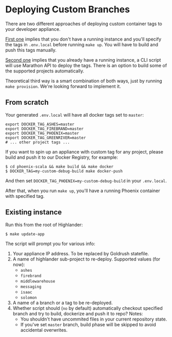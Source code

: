 # Deploying Custom Branches

There are two different approaches of deploying custom container tags to your developer appliance.

[First one](#from-scratch) implies that you don't have a running instance and you'll specify the tags in `.env.local` before running `make up`. You will have to build and push this tags manually.

[Second one](#existing-instance) implies that you already have a running instance, a CLI script will use Marathon API to deploy the tags. There is an option to build some of the supported projects automatically.

Theoretical third way is a smart combination of both ways, just by running `make provision`. We're looking forward to implement it.

## From scratch

Your generated `.env.local` will have all docker tags set to `master`:

```
export DOCKER_TAG_ASHES=master
export DOCKER_TAG_FIREBRAND=master
export DOCKER_TAG_PHOENIX=master
export DOCKER_TAG_GREENRIVER=master
# ... other project tags ...
```

If you want to spin up an appliance with custom tag for any project, please build and push it to our Docker Registry, for example:

    $ cd phoenix-scala && make build && make docker
    $ DOCKER_TAG=my-custom-debug-build make docker-push

And then set `DOCKER_TAG_PHOENIX=my-custom-debug-build` in your `.env.local`.

After that, when you run `make up`, you'll have a running Phoenix container with specified tag.

## Existing instance

Run this from the root of Highlander:

    $ make update-app

The script will prompt you for various info:

1. Your appliance IP address. To be replaced by Goldrush statefile.
2. A name of highlander sub-project to re-deploy. Supported values (for now):
    * `ashes`
    * `firebrand`
    * `middlewarehouse`
    * `messaging`
    * `isaac`
    * `solomon`
3. A name of a branch or a tag to be re-deployed.
4. Whether script should (`no` by default) automatically checkout specified branch and try to build, dockerize and push it to repo? Notes:
    * You shouldn't have uncommited files in your current repository state.
    * If you've set `master` branch, build phase will be skipped to avoid accidental overwrites.
